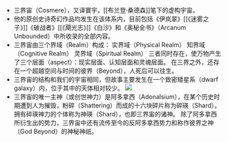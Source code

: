 - 三界宙（Cosmere），又译寰宇，[[布兰登·桑德森]]笔下的虚构宇宙。
- 他的原创史诗奇幻作品均发生在该体系内，目前包括《伊岚翠》[[《迷雾之子》]]《破战者》[[《飓光志》]]《白沙》和《奥秘全书》（Arcanum Unbounded）中所收录的全部内容。
- 三界宙由三个界域（Realm）构成：
实界域（Physical Realm）
知界域（Cognitive Realm）
灵界域（Spiritual Realm）
三者同时存在，使万物产生了三个层面（aspect）：现实层面、认知层面和灵魂层面。
在三界之外，还存在一个超越空间与时间的彼界（Beyond），人死后可以往生。
- 三界宙的结构和我们的宇宙相同，但故事主要发生在一个致密矮星系（dwarf galaxy）内，位于其中的天体相对较少。
![](ee20a0bedf7ebad9d6ef676ae55ade3.jpg)
- 三界宙的唯一主神（或创世神力）是阿多拿西（Adonalsium），在某个历史时期遭到人为摧毁，粉碎（Shattering）而成的十六块碎片称为碎瑛（Shard），拥有碎瑛神力的个体称为神瑛（Shard），也即三界宙的诸神。
除了阿多拿西所衍生出的势力，三界宙中还有流传至今的反阿多拿西势力和称作彼界之神（God Beyond）的神秘神祇。